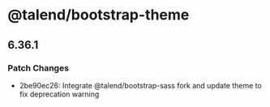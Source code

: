 # @talend/bootstrap-theme

## 6.36.1
### Patch Changes

- 2be90ec26: Integrate @talend/bootstrap-sass fork and update theme to fix deprecation warning
